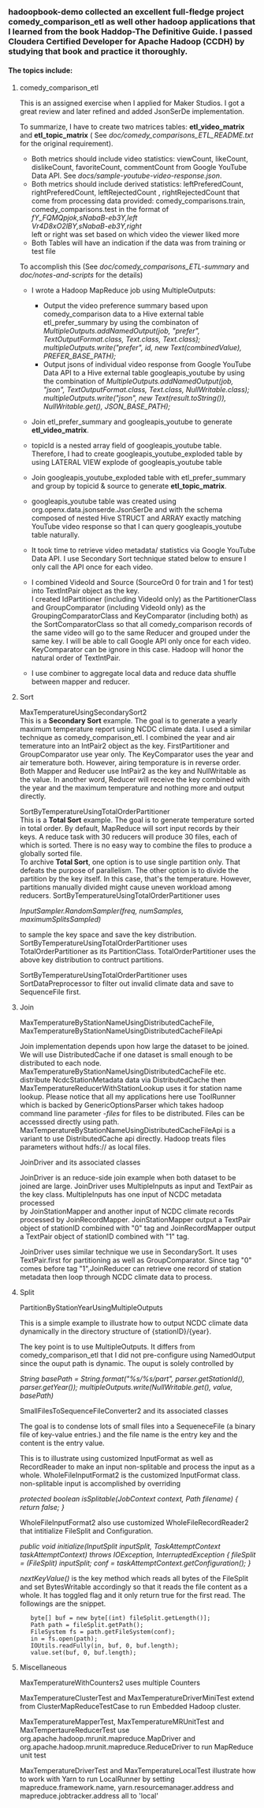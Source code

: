 ### hadoopbook-demo collected an excellent full-fledge project comedy_comparison_etl as well other hadoop applications that I learned from the book Haddop-The Definitive Guide.  I passed Cloudera Certified Developer for Apache Hadoop (CCDH) by studying that book and practice it thoroughly.
#### The topics include:
   1. comedy_comparison_etl   
   
      This is an assigned exercise when I applied for Maker Studios.  I got a great review and later refined and 
      added JsonSerDe implementation.  
       
      To summarize, I have to create two matrices tables: __etl_video_matrix__ and __etl_topic_matrix__ (
      See _doc/comedy_comparisons_ETL_README.txt_ for the original requirement). 
        - Both metrics should include video statistics: viewCount, likeCount, dislikeCount, favoriteCount, 
          commentCount from Google YouTube Data API.  See _docs/sample-youtube-video-response.json_.
        - Both metrics should include derived statistics: leftPreferedCount, rightPreferedCount, leftRejectedCount
          , rightRejectedCount that come from processing data provided: comedy_comparisons.train, 
          comedy_comparisons.test in the format of                    
            _fY_FQMQpjok,sNabaB-eb3Y,left_   
            _Vr4D8xO2lBY,sNabaB-eb3Y,right_     
          left or right was set based on which video the viewer liked more
        - Both Tables will have an indication if the data was from training or test file
        
      To accomplish this (See _doc/comedy_comparisons_ETL-summary_ and _doc/notes-and-scripts_ for the details)
        - I wrote a Hadoop MapReduce job using MultipleOutputs:
          * Output the video preference summary based upon comedy_comparison data to a Hive external table 
            etl_prefer_summary by using the combinaton of
              _MultipleOutputs.addNamedOutput(job, "prefer", TextOutputFormat.class, Text.class, Text.class);_
              _multipleOutputs.write("prefer", id, new Text(combinedValue), PREFER_BASE_PATH);_
          * Output jsons of individual video response from Google YouTube Data API to a Hive external table
            googleapis_youtube by using the combination of 
              _MultipleOutputs.addNamedOutput(job, "json", TextOutputFormat.class, Text.class, NullWritable.class);_
              _multipleOutputs.write("json", new Text(result.toString()), NullWritable.get(), JSON_BASE_PATH);_
            
        - Join etl_prefer_summary and googleapis_youtube to generate __etl_video_matrix__.
        - topicId is a nested array field of googleapis_youtube table.  Therefore, I had to create 
          googleapis_youtube_exploded table by using LATERAL VIEW explode of googleapis_youtube table
        - Join googleapis_youtube_exploded table with etl_prefer_summary and group by topicid & source to generate 
          __etl_topic_matrix__.           
        - googleapis_youtube table was created using org.openx.data.jsonserde.JsonSerDe and with the schema composed of
          nested Hive STRUCT and ARRAY exactly matching YouTube video response so that I can query googleapis_youtube
          table naturally.     
        - It took time to retrieve video metadata/ statistics via Google YouTube Data API.  I use Secondary Sort 
          technique stated below to ensure I only call the API once for each video.
        - I combined VideoId and Source (SourceOrd 0 for train and 1 for test) into TextIntPair object as the key.   
          I created IdPartitioner (including VideoId only) as the PartitionerClass and GroupComparator (including 
          VideoId only) as the GroupingComparatorClass and KeyComparator (including both) as the SortComparatorClass
          so that all comedy_comparison records of the same video will go to the same Reducer and grouped under 
          the same key.  I will be able to call Google API only once for each video. KeyComparator can be ignore in 
          this case.  Hadoop will  honor the natural order of TextIntPair.
        - I use combiner to aggregate local data and reduce data shuffle between mapper and reducer.    
       
   2. Sort
   
      MaxTemperatureUsingSecondarySort2       
      This is a __Secondary Sort__ example.  The goal is to generate a yearly maximum temperature report using NCDC 
      climate data.
      I used a similar technique as comedy_comparison_etl.  I combined the year and air temerature into an IntPair2 
      object as the key. FirstPartitioner and GroupComparator use year only. The KeyComparator uses the year 
      and air temerature both.  However, airing temporature is in reverse order.  Both Mapper and Reducer use IntPair2 
      as the key and NullWritable as the value.  In another word, Reducer will receive the key combined with the year 
      and the maximum temperature and nothing more and output directly.
      
      SortByTemperatureUsingTotalOrderPartitioner      
      This is a __Total Sort__ example.  The goal is to generate temperature sorted in total order.  By default, 
      MapReduce will sort input records by their keys.  A reduce task with 30 reducers will produce 30 files, each 
      of which is sorted.  There is no easy way to combine the files to produce a globally sorted file.  
      To archive __Total Sort__, one option is to use single partition only.  That defeats the purpose of parallelism.
      The other option is to divide the partition by the key itself.  In this case, that's the temperature.  However, partitions manually divided 
      might cause uneven workload among reducers. SortByTemperatureUsingTotalOrderPartitioner uses
       
      _InputSampler.RandomSampler(freq, numSamples, maximumSplitsSampled)_ 
      
      to sample the key space and save the key distribution. SortByTemperatureUsingTotalOrderPartitioner uses 
      TotalOrderPartitioner as its PartitionClass. TotalOrderPartitioner uses the above key distribution to contruct partitions.
                      
      SortByTemperatureUsingTotalOrderPartitioner uses SortDataPreprocessor to filter out invalid climate data and save 
      to SequenceFile first.
      
   3. Join
   
      MaxTemperatureByStationNameUsingDistributedCacheFile, MaxTemperatureByStationNameUsingDistributedCacheFileApi
      
      Join implementation depends upon how large the dataset to be joined.  We will use DistributedCache if one dataset
      is small enough to be distributed to each node.  MaxTemperatureByStationNameUsingDistributedCacheFile etc.
      distribute NcdcStationMetadata data via DistributedCache then MaxTemperatureReducerWithStationLookup uses it
      for station name lookup.  Please notice that all my applications here use ToolRunner which is backed by 
      GenericOptionsParser which takes hadoop command line parameter _-files_ for files to be distributed. Files can
      be accesssed directly using path.  MaxTemperatureByStationNameUsingDistributedCacheFileApi is a variant to use
      DistributedCache api directly. Hadoop treats files parameters without hdfs:// as local files.
      
      JoinDriver and its associated classes
      
      JoinDriver is an reduce-side join example when both dataset to be joined are large.  JoinDriver uses 
      MultipleInputs as input and TextPair as the key class. MultipleInputs has one input of NCDC metadata processed  
      by JoinStationMapper and another input of NCDC climate records processed by JoinRecordMapper.  JoinStationMapper
      output a TextPair object of stationID combined with "0" tag and JoinRecordMapper output a TextPair object of
      stationID combined with "1" tag.    
       
      JoinDriver uses similar technique we use in SecondarySort. It uses TextPair.first for partitioning as well as 
      GroupComparator.  Since tag "0" comes before tag "1",JoinReducer can retrieve one record of station metadata 
      then loop through NCDC climate data to process.                                                                                                          
   
   4. Split
      
      PartitionByStationYearUsingMultipleOutputs
      
      This is a simple example to illustrate how to output NCDC climate data dynamically in the directory structure of
       {stationID}/{year}.
       
      The key point is to use MultipleOutputs.  It differs from comedy_comparison_etl that I did not pre-configure using
      NamedOutput since the ouput path is dynamic.  The ouput is solely controlled by
       
        _String basePath = String.format("%s/%s/part", parser.getStationId(), parser.getYear());_
        _multipleOutputs.write(NullWritable.get(), value, basePath)_
      
      SmallFilesToSequenceFileConverter2 and its associated classes
      
      The goal is to condense lots of small files into a SequeneceFile (a binary file of key-value entries.)
      and the file name is the entry key and the content is the entry value.
      
      This is to illustrate using customized InputFormat as well as RecordReader to make an input non-splitable and 
      process the input as a whole.  WholeFileInputFormat2 is the customized InputFormat class. non-splitable input is 
      accomplished by overriding
      
        _protected boolean isSplitable(JobContext context, Path filename) { return false; }_
        
      WholeFileInputFormat2 also use customized WholeFileRecordReader2 that intitialize FileSplit and Configuration.      
      
        _public void initialize(InputSplit inputSplit, TaskAttemptContext taskAttemptContext) throws IOException, InterruptedException {
                 fileSplit = (FileSplit) inputSplit;
                 conf = taskAttemptContext.getConfiguration();
             }_
      
      _nextKeyValue()_ is the key method which reads all bytes of the FileSplit and set BytesWritable accordingly so 
      that it reads the file content as a whole.  It has toggled flag and it only return true for the first read.
      The followings are the snippet.
      
             byte[] buf = new byte[(int) fileSplit.getLength()];
             Path path = fileSplit.getPath();         
             FileSystem fs = path.getFileSystem(conf); 
             in = fs.open(path);             
             IOUtils.readFully(in, buf, 0, buf.length);
             value.set(buf, 0, buf.length);         
             
   5. Miscellaneous
                     
      MaxTemperatureWithCounters2 uses multiple Counters
      
      MaxTemperatureClusterTest and MaxTemperatureDriverMiniTest extend from ClusterMapReduceTestCase to run Embedded
      Hadoop cluster.
      
      MaxTemperatureMapperTest, MaxTemperatureMRUnitTest and MaxTempertaureReducerTest use 
      org.apache.hadoop.mrunit.mapreduce.MapDriver and org.apache.hadoop.mrunit.mapreduce.ReduceDriver
      to run MapReduce unit test
      
      MaxTemperatureDriverTest and MaxTemperatureLocalTest illustrate how to work with Yarn to run LocalRunner by setting
      mapreduce.framework.name, yarn.resourcemanager.address and mapreduce.jobtracker.address all to 'local'    